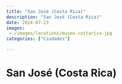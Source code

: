 ```yaml
---
title: "San José (Costa Rica)"
description: "San José (Costa Rica)"
date: 2024-07-23
images: 
 - /images/locations/museo-costarica.jpg
categories: ["Ciudades"]

---
```


# San José (Costa Rica)

